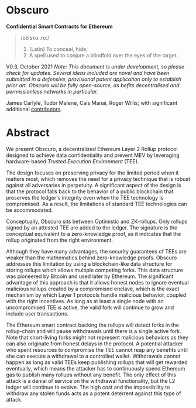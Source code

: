 # Obscuro
**Confidential Smart Contracts for Ethereum**

> /obˈskuː.roː/
> 1. (Latin) To conceal, hide;
> 2. A spell used to conjure a blindfold over the eyes of the target.

V0.3, October 2021 
_Note: This document is under development, so please check for updates. Several ideas included are novel and have been submitted in a defensive, provisional patent application only to establish prior art. Obscuro will be fully open-source, as befits decentralised and permissionless networks in particular._

James Carlyle, Tudor Malene, Cais Manai, Roger Willis; with significant additional [contributors](./appendix#contributors).

# Abstract
We present Obscuro, a decentralized Ethereum Layer 2 Rollup protocol designed to achieve data confidentiality and prevent MEV by leveraging hardware-based _Trusted Execution Environment_ (TEE).

The design focuses on preserving privacy for the limited period when it matters most, which removes the need for a privacy technique that is robust against all adversaries in perpetuity.
A significant aspect of the design is that the protocol falls back to the behavior of a public blockchain that preserves the ledger's integrity even when the TEE technology is compromised.
As a result, the limitations of standard TEE technologies can be accommodated.

Conceptually, Obscuro sits between Optimistic and ZK-rollups. Only rollups signed by an attested TEE are added to the ledger. The signature is the conceptual equivalent to a zero-knowledge proof, as it indicates that the rollup originated from the right environment.

Although they have many advantages, the security guarantees of TEEs are weaker than the mathematics behind zero-knowledge proofs. Obscuro addresses this limitation by using a blockchain-like data structure for storing rollups which allows multiple competing forks. This data structure was pioneered by Bitcoin and used later by Ethereum. The significant advantage of this approach is that it allows honest nodes to ignore eventual malicious rollups created by a compromised enclave, which is the exact mechanism by which Layer 1 protocols handle malicious behavior, coupled with the right incentives. As long as at least a single node with an uncompromised TEE is active, the valid fork will continue to grow and include user transactions.

The Ethereum smart contract backing the rollups will detect forks in the rollup-chain and will pause withdrawals until there is a single active fork. Note that short-living forks might not represent malicious behaviors as they can also originate from honest delays in the protocol. A potential attacker who spent resources to compromise the TEE cannot reap any benefits until she can execute a withdrawal to a controlled wallet. Withdrawals cannot happen as long as valid TEEs keep publishing rollups that will get rewarded eventually, which means the attacker has to continuously spend Ethereum gas to publish many rollups without any benefit. The only effect of this attack is a denial of service on the withdrawal functionality, but the L2 ledger will continue to evolve. The high cost and the impossibility to withdraw any stolen funds acts as a potent deterrent against this type of attack.